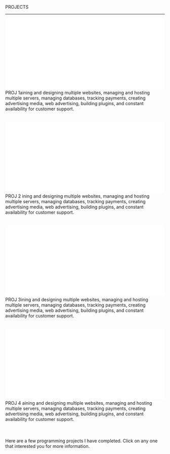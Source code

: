 <div id="about">PROJECTS</div>
<hr>
<div class="text">
  <div class="center">
    <div class="left">
      <div class="projbox proj1">
        <img class="proj" src="assets/images/Tyrantsoft4.png">
        <div class="projinfo proj1info">PROJ 1aining and designing multiple websites, managing and hosting multiple servers, managing databases, tracking payments, creating advertising media, web advertising, building plugins, and constant availability for customer support.
        <br><br><br></div>
      </div>
      <div class="projbox proj2">
        <img class="proj" src="assets/images/Tyrantsoft4.png">
        <div class="projinfo proj2info">PROJ 2 ining and designing multiple websites, managing and hosting multiple servers, managing databases, tracking payments, creating advertising media, web advertising, building plugins, and constant availability for customer support.
        <br><br><br></div>
      </div>
    </div>
    <div class="right">
      <div class="projbox proj3">
        <img class="proj" src="assets/images/Tyrantsoft4.png">
        <div class="projinfo proj3info">PROJ 3ining and designing multiple websites, managing and hosting multiple servers, managing databases, tracking payments, creating advertising media, web advertising, building plugins, and constant availability for customer support.
        <br><br><br></div>
      </div>
      <div class="projbox proj4">
        <img class="proj" src="assets/images/Tyrantsoft4.png">
        <div class="projinfo proj4info">PROJ 4 aining and designing multiple websites, managing and hosting multiple servers, managing databases, tracking payments, creating advertising media, web advertising, building plugins, and constant availability for customer support.
        <br><br><br></div>
      </div>
    </div>
    <div class="projs"><br>
      Here are a few programming projects I have completed. Click on any one that interested you for more information.
    </div>
  </div>
